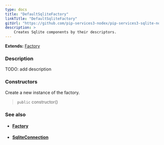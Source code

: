 ```yaml
---
type: docs
title: "DefaultSqliteFactory"
linkTitle: "DefaultSqliteFactory"
gitUrl: "https://github.com/pip-services3-nodex/pip-services3-sqlite-nodex"
description: > 
    Creates Sqlite components by their descriptors.
---
```


**Extends:** [Factory](../../../components/build/factory)

### Description

TODO: add description

### Constructors

Create a new instance of the factory.

> `public` constructor()


### See also
- #### [Factory](../../../components/build/factory)
- #### [SqliteConnection](../../connect/sqlite_connection) 


